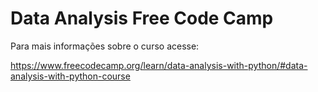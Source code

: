 # Data Analysis Free Code Camp

Para mais informações sobre o curso acesse:

https://www.freecodecamp.org/learn/data-analysis-with-python/#data-analysis-with-python-course
